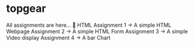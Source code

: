 # topgear
All assignments are here...
💪 HTML
Assignment 1 -> A simple HTML Webpage
Assignment 2 -> A simple HTML Form
Assignment 3 -> A simple Video display
Assignment 4 -> A bar Chart
